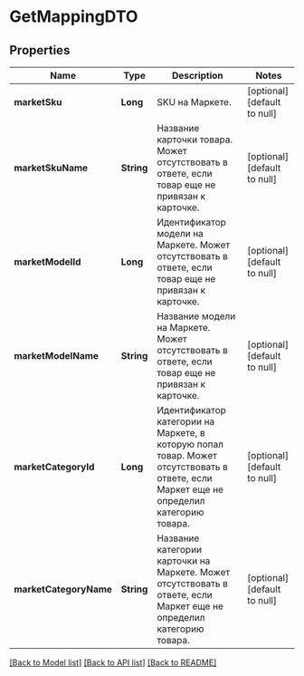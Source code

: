 # GetMappingDTO
## Properties

| Name | Type | Description | Notes |
|------------ | ------------- | ------------- | -------------|
| **marketSku** | **Long** | SKU на Маркете. | [optional] [default to null] |
| **marketSkuName** | **String** | Название карточки товара.  Может отсутствовать в ответе, если товар еще не привязан к карточке.  | [optional] [default to null] |
| **marketModelId** | **Long** | Идентификатор модели на Маркете.  Может отсутствовать в ответе, если товар еще не привязан к карточке.  | [optional] [default to null] |
| **marketModelName** | **String** | Название модели на Маркете.  Может отсутствовать в ответе, если товар еще не привязан к карточке.  | [optional] [default to null] |
| **marketCategoryId** | **Long** | Идентификатор категории на Маркете, в которую попал товар.  Может отсутствовать в ответе, если Маркет еще не определил категорию товара.  | [optional] [default to null] |
| **marketCategoryName** | **String** | Название категории карточки на Маркете.  Может отсутствовать в ответе, если Маркет еще не определил категорию товара.  | [optional] [default to null] |

[[Back to Model list]](../README.md#documentation-for-models) [[Back to API list]](../README.md#documentation-for-api-endpoints) [[Back to README]](../README.md)

